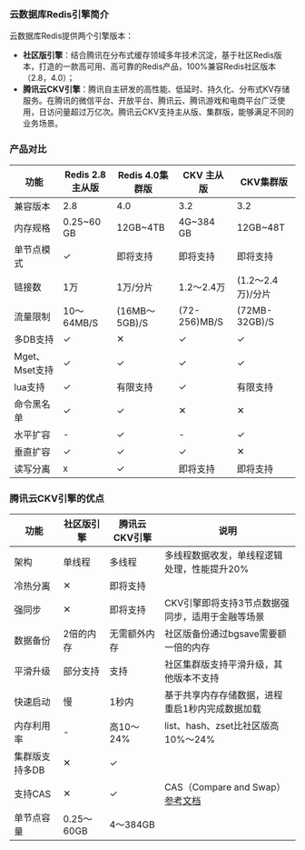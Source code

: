 ### 云数据库Redis引擎简介
  云数据库Redis提供两个引擎版本：
  - **社区版引擎**：结合腾讯在分布式缓存领域多年技术沉淀，基于社区Redis版本，打造的一款高可用、高可靠的Redis产品，100%兼容Redis社区版本（2.8，4.0）；
  - **腾讯云CKV引擎**：腾讯自主研发的高性能、低延时、持久化、分布式KV存储服务。在腾讯的微信平台、开放平台、腾讯云、腾讯游戏和电商平台广泛使用，日访问量超过万亿次。腾讯云CKV支持主从版、集群版，能够满足不同的业务场景。
  


### 产品对比

|功能|Redis 2.8主从版|Redis 4.0集群版|CKV 主从版|CKV集群版|
|--|--|--|--|--|
|兼容版本|2.8| 4.0| 3.2|3.2|
|内存规格|0.25~60 GB|12GB~4TB|4G~384 GB| 12GB~48T|
|单节点模式|✓|即将支持|即将支持|即将支持|
|链接数|1万|1万/分片|1.2～2.4万|(1.2～2.4万)/分片|
|流量限制|10～64MB/S|(16MB～5GB)/S|(72-256)MB/S|(72MB-32GB)/S|
|多DB支持|✓|✕|✓|✓|
|Mget、Mset支持|✓|✓|✓|✓|
|lua支持|✓|有限支持|✓|有限支持|
|命令黑名单|✓|✓|✕|✕|
|水平扩容|-|✓|-|✓|
|垂直扩容|✓|✓|✓|✕|
|读写分离|x|✓|即将支持|即将支持|


### 腾讯云CKV引擎的优点

|功能|社区版引擎|腾讯云CKV引擎|说明|
|--|--|--|--|
|架构|单线程|多线程|多线程数据收发，单线程逻辑处理，性能提升20%|
|冷热分离|✕|即将支持||
|强同步|✕|即将支持|CKV引擎即将支持3节点数据强同步，适用于金融等场景|
|数据备份|2倍的内存|无需额外内存|社区版备份通过bgsave需要额一倍的内存|
|平滑升级|部分支持|支持|社区集群版支持平滑升级，其他版本不支持|
|快速启动|慢|1秒内|基于共享内存存储数据，进程重启1秒内完成数据加载|
|内存利用率|-|高10～24%|list、hash、zset比社区版高10%～24%|
|集群版支持多DB|✕|✓|
|支持CAS|✕|✓|CAS（Compare and Swap）[参考文档](http://km.oa.com/articles/show/228574?kmref=search&from_page=1&no=1)|
|单节点容量|0.25～60GB|4～384GB||

